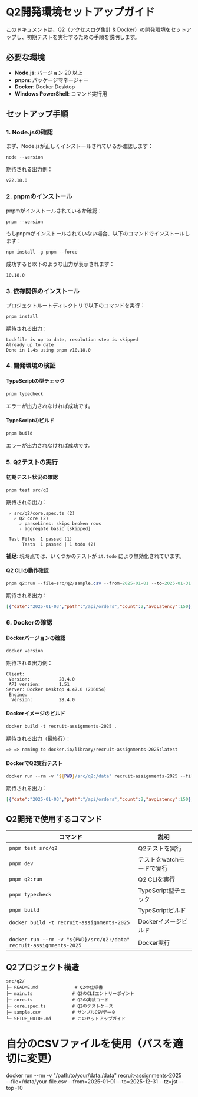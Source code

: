 # Q2開発環境セットアップガイド

このドキュメントは、Q2（アクセスログ集計 & Docker）の開発環境をセットアップし、初期テストを実行するための手順を説明します。

## 必要な環境

- **Node.js**: バージョン 20 以上
- **pnpm**: パッケージマネージャー
- **Docker**: Docker Desktop
- **Windows PowerShell**: コマンド実行用

## セットアップ手順

### 1. Node.jsの確認

まず、Node.jsが正しくインストールされているか確認します：

```powershell
node --version
```

期待される出力例：
```
v22.18.0
```

### 2. pnpmのインストール

pnpmがインストールされているか確認：

```powershell
pnpm --version
```

もしpnpmがインストールされていない場合、以下のコマンドでインストールします：

```powershell
npm install -g pnpm --force
```

成功すると以下のような出力が表示されます：
```
10.18.0
```

### 3. 依存関係のインストール

プロジェクトルートディレクトリで以下のコマンドを実行：

```powershell
pnpm install
```

期待される出力：
```
Lockfile is up to date, resolution step is skipped
Already up to date
Done in 1.4s using pnpm v10.18.0
```

### 4. 開発環境の検証

#### TypeScriptの型チェック

```powershell
pnpm typecheck
```

エラーが出力されなければ成功です。

#### TypeScriptのビルド

```powershell
pnpm build
```

エラーが出力されなければ成功です。

### 5. Q2テストの実行

#### 初期テスト状況の確認

```powershell
pnpm test src/q2
```

期待される出力：
```
 ✓ src/q2/core.spec.ts (2)
   ✓ Q2 core (2)
     ✓ parseLines: skips broken rows
     ↓ aggregate basic [skipped]

 Test Files  1 passed (1)
      Tests  1 passed | 1 todo (2)
```

**補足**: 現時点では、いくつかのテストが `it.todo` により無効化されています。

#### Q2 CLIの動作確認

```powershell
pnpm q2:run --file=src/q2/sample.csv --from=2025-01-01 --to=2025-01-31 --tz=jst --top=3
```

期待される出力：
```json
[{"date":"2025-01-03","path":"/api/orders","count":2,"avgLatency":150},{"date":"2025-01-03","path":"/api/users","count":1,"avgLatency":90},{"date":"2025-01-04","path":"/api/orders","count":1,"avgLatency":110}]
```

### 6. Dockerの確認

#### Dockerバージョンの確認

```powershell
docker version
```

期待される出力例：
```
Client:
 Version:           28.4.0
 API version:       1.51
Server: Docker Desktop 4.47.0 (206054)
 Engine:
  Version:          28.4.0
```

#### Dockerイメージのビルド

```powershell
docker build -t recruit-assignments-2025 .
```

期待される出力（最終行）：
```
=> => naming to docker.io/library/recruit-assignments-2025:latest
```

#### DockerでQ2実行テスト

```powershell
docker run --rm -v "${PWD}/src/q2:/data" recruit-assignments-2025 --file=/data/sample.csv --from=2025-01-01 --to=2025-01-31 --tz=jst --top=3
```

期待される出力：
```json
[{"date":"2025-01-03","path":"/api/orders","count":2,"avgLatency":150},{"date":"2025-01-03","path":"/api/users","count":1,"avgLatency":90},{"date":"2025-01-04","path":"/api/orders","count":1,"avgLatency":110}]
```

## Q2開発で使用するコマンド

| コマンド | 説明 |
|---------|------|
| `pnpm test src/q2` | Q2テストを実行 |
| `pnpm dev` | テストをwatchモードで実行 |
| `pnpm q2:run` | Q2 CLIを実行 |
| `pnpm typecheck` | TypeScript型チェック |
| `pnpm build` | TypeScriptビルド |
| `docker build -t recruit-assignments-2025 .` | Dockerイメージビルド |
| `docker run --rm -v "${PWD}/src/q2:/data" recruit-assignments-2025` | Docker実行 |

## Q2プロジェクト構造

```
src/q2/
├─ README.md              # Q2の仕様書
├─ main.ts               # Q2のCLIエントリーポイント
├─ core.ts               # Q2の実装コード
├─ core.spec.ts          # Q2のテストケース
├─ sample.csv            # サンプルCSVデータ
└─ SETUP_GUIDE.md        # このセットアップガイド
```



# 自分のCSVファイルを使用（パスを適切に変更）
docker run --rm -v "/path/to/your/data:/data" recruit-assignments-2025 \
  --file=/data/your-file.csv --from=2025-01-01 --to=2025-12-31 --tz=jst --top=10
```
